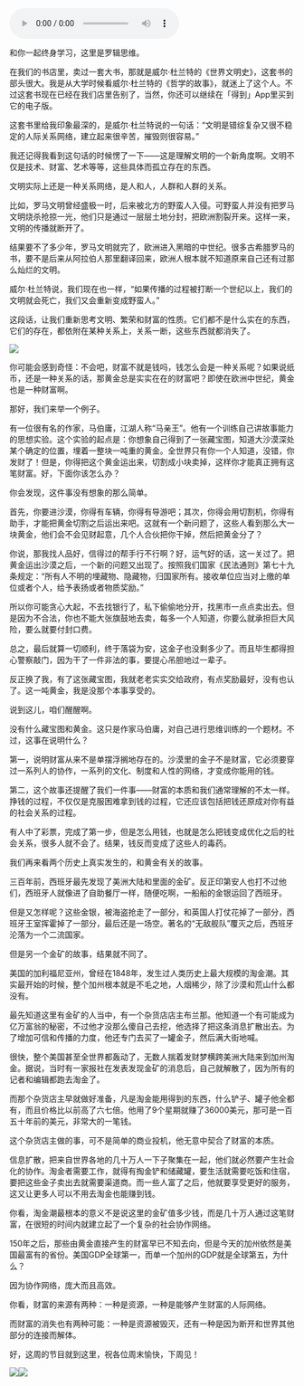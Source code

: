 <audio src="http://igetoss.cdn.igetget.com/mp3/201706/29/201706291555470846652535.mp3" controls="controls">您的浏览器不支持 audio 标签。</audio><p>和你一起终身学习，这里是罗辑思维。</p><p>在我们的书店里，卖过一套大书，那就是威尔·杜兰特的《世界文明史》，这套书的部头很大。我是从大学时候看威尔·杜兰特的《哲学的故事》，就迷上了这个人。不过这套书现在已经在我们店里告别了，当然，你还可以继续在「得到」App里买到它的电子版。</p><p>这套书里给我印象最深的，是威尔·杜兰特说的一句话：“文明是错综复杂又很不稳定的人际关系网络，建立起来很辛苦，摧毁则很容易。”</p><p>我还记得我看到这句话的时候愣了一下——这是理解文明的一个新角度啊。文明不仅是技术、财富、艺术等等，这些具体而孤立存在的东西。</p><p>文明实际上还是一种关系网络，是人和人，人群和人群的关系。</p><p>比如，罗马文明曾经盛极一时，后来被北方的野蛮人入侵。可野蛮人并没有把罗马文明烧杀抢掠一光，他们只是通过一层层土地分封，把欧洲割裂开来。这样一来，文明的传播就断开了。</p><p>结果要不了多少年，罗马文明就完了，欧洲进入黑暗的中世纪。很多古希腊罗马的书，要不是后来从阿拉伯人那里翻译回来，欧洲人根本就不知道原来自己还有过那么灿烂的文明。</p><p>威尔·杜兰特说，我们现在也一样，“如果传播的过程被打断一个世纪以上，我们的文明就会死亡，我们又会重新变成野蛮人。”</p><p>这段话，让我们重新思考文明、繁荣和财富的性质。它们都不是什么实在的东西，它们的存在，都依附在某种关系上，关系一断，这些东西就都消失了。</p><img src="https://piccdn.igetget.com/img/201706/29/201706291651058716707989.jpg" /><p>你可能会感到奇怪：不会吧，财富不就是钱吗，钱怎么会是一种关系呢？如果说纸币，还是一种关系的话，那黄金总是实实在在的财富吧？即使在欧洲中世纪，黄金也是一种财富啊。</p><p>那好，我们来举一个例子。</p><p>有一位很有名的作家，马伯庸，江湖人称“马亲王”。他有一个训练自己讲故事能力的思想实验。这个实验的起点是：你想象自己得到了一张藏宝图，知道大沙漠深处某个确定的位置，埋着一整块一吨重的黄金。全世界只有你一个人知道，没错，你发财了！但是，你得把这个黄金运出来，切割成小块卖掉，这样你才能真正拥有这笔财富。好，下面你该怎么办？</p><p>你会发现，这件事没有想象的那么简单。</p><p>首先，你要进沙漠，你得有车辆，你得有导游吧；其次，你得会用切割机，你得有助手，才能把黄金切割之后运出来吧。这就有一个新问题了，这些人看到那么大一块黄金，他们会不会见财起意，几个人合伙把你干掉，然后把黄金分了？</p><p>你说，那我找人品好，信得过的帮手行不行啊？好，运气好的话，这一关过了。把黄金运出沙漠之后，一个新的问题又出现了。按照我们国家《民法通则》第七十九条规定：“所有人不明的埋藏物、隐藏物，归国家所有。接收单位应当对上缴的单位或者个人，给予表扬或者物质奖励。”</p><p>所以你可能贪心大起，不去找银行了，私下偷偷地分开，找黑市一点点卖出去。但是因为不合法，你也不能大张旗鼓地去卖，每多一个人知道，你要么就承担巨大风险，要么就要付封口费。</p><p>总之，最后就算一切顺利，终于落袋为安，这金子也没剩多少了。而且毕生都得担心警察敲门，因为干了一件非法的事，要提心吊胆地过一辈子。</p><p>反正换了我，有了这张藏宝图，我就老老实实交给政府，有点奖励最好，没有也认了。这一吨黄金，我是没那个本事享受的。</p><p>说到这儿，咱们醒醒啊。</p><p>没有什么藏宝图和黄金。这只是作家马伯庸，对自己进行思维训练的一个题材。不过，这事在说明什么？</p><p>第一，说明财富从来不是单摆浮搁地存在的。沙漠里的金子不是财富，它必须要穿过一系列人的协作，一系列的文化、制度和人性的网络，才变成你能用的钱。</p><p>第二，这个故事还提醒了我们一件事——财富的本质和我们通常理解的不太一样。挣钱的过程，不仅仅是克服困难拿到钱的过程，它还应该包括把钱还原成对你有益的社会关系的过程。</p><p>有人中了彩票，完成了第一步，但是怎么用钱，也就是怎么把钱变成优化之后的社会关系，很多人就不会了。结果，钱反而变成了这些人的毒药。</p><p>我们再来看两个历史上真实发生的，和黄金有关的故事。</p><p>三百年前，西班牙最先发现了美洲大陆和里面的金矿。反正印第安人也打不过他们，西班牙人就像进了自助餐厅一样，随便吃啊，一船船的金银运回了西班牙。</p><p>但是又怎样呢？这些金银，被海盗抢走了一部分，和英国人打仗花掉了一部分，西班牙王室挥霍掉了一部分，最后还是一场空。著名的“无敌舰队”覆灭之后，西班牙沦落为一个二流国家。</p><p>但是另一个金矿的故事，结果就不同了。</p><p>美国的加利福尼亚州，曾经在1848年，发生过人类历史上最大规模的淘金潮。其实最开始的时候，整个加州根本就是不毛之地，人烟稀少，除了沙漠和荒山什么都没有。</p><p>最先知道这里有金矿的人当中，有一个杂货店店主布兰那。他知道一个有可能成为亿万富翁的秘密，不过他才没那么傻自己去挖，他选择了把这条消息扩散出去。为了增加可信和传播的力度，他还专门去买了一罐金子，然后满大街地喊。</p><p>很快，整个美国甚至全世界都轰动了，无数人揣着发财梦横跨美洲大陆来到加州淘金。据说，当时有一家报社在发表发现金矿的消息后，自己就解散了，因为所有的记者和编辑都跑去淘金了。</p><p>而那个杂货店主早就做好准备，凡是淘金能用得到的东西，什么铲子、罐子他全都有，而且价格比以前高了六七倍。他用了9个星期就赚了36000美元，那可是一百五十年前的美元，非常大的一笔钱。</p><p>这个杂货店主做的事，可不是简单的商业投机，他无意中契合了财富的本质。</p><p>信息扩散，把来自世界各地的几十万人一下子聚集在一起，他们就必然要产生社会化的协作。淘金者需要工作，就得有掏金铲和储藏罐，要生活就需要吃饭和住宿，要把这些金子卖出去就需要渠道商。而一些人富了之后，他就要享受更好的服务，这又让更多人可以不用去淘金也能赚到钱。</p><p>你看，淘金潮最根本的意义不是说这里的金矿值多少钱，而是几十万人通过这笔财富，在很短的时间内就建立起了一个复杂的社会协作网络。</p><p>150年之后，那些由黄金直接产生的财富早已不知去向，但是今天的加州依然是美国最富有的省份。美国GDP全球第一，而单一个加州的GDP就是全球第五，为什么？</p><p>因为协作网络，庞大而且高效。</p><p>你看，财富的来源有两种：一种是资源，一种是能够产生财富的人际网络。</p><p>而财富的消失也有两种可能：一种是资源被毁灭，还有一种是因为断开和世界其他部分的连接而解体。</p><p>好，这周的节目就到这里，祝各位周末愉快，下周见！</p><img src="https://piccdn.igetget.com/img/201706/29/201706291649183972673376.jpg" /><img src="https://piccdn.igetget.com/img/201706/29/201706291650029548698200.jpg" />